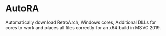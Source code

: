 # AutoRA
Automatically download RetroArch, Windows cores, Additional DLLs for cores to work and places all files correctly for an x64 build in MSVC 2019. 
